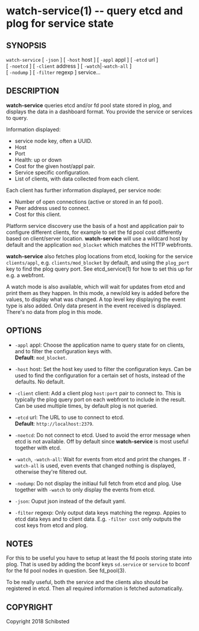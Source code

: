 watch-service(1) -- query etcd and plog for service state
=========================================================

## SYNOPSIS

`watch-service` [ `-json` ] [ `-host` host ] [ `-appl` appl ] [ `-etcd` url ]<br>
		[ `-noetcd` ] [ `-client` address ] [ `-watch`|`-watch-all` ]<br>
		[ `-nodump` ] [ `-filter` regexp ] service...

## DESCRIPTION

**watch-service** queries etcd and/or fd pool state stored in plog, and displays
the data in a dashboard format. You provide the service or services to query.

Information displayed:

* service node key, often a UUID.
* Host
* Port
* Health: up or down
* Cost for the given host/appl pair.
* Service specific configuration.
* List of clients, with data collected from each client.

Each client has further information displayed, per service node:

  * Number of open connections (active or stored in an fd pool).
  * Peer address used to connect.
  * Cost for this client.

Platform service discovery use the basis of a host and application pair to
configure different clients, for example to set the fd pool cost differently
based on client/server location. **watch-service** will use a wildcard host
by default and the application `mod_blocket` which matches the HTTP webfronts.

**watch-service** also fetches plog locations from etcd, looking for the
service `clients/appl`, e.g. `clients/mod_blocket` by default, and using
the `plog_port` key to find the plog query port. See etcd_service(1) for
how to set this up for e.g. a webfront.

A watch mode is also available, which will wait for updates from etcd and
print them as they happen. In this mode, a new/old key is added before
the values, to display what was changed. A top level key displaying the
event type is also added. Only data present in the event received is displayed.
There's no data from plog in this mode.

## OPTIONS

* `-appl` appl:
  Choose the application name to query state for on clients, and to filter
  the configuration keys with.<br>
  **Default**: `mod_blocket`.

* `-host` host:
  Set the host key used to filter the configuration keys. Can be used to
  find the configuration for a certain set of hosts, instead of the defaults.
  No default.

* `-client` client:
  Add a client plog `host:port` pair to connect to. This is typically the
  plog query port on each webfront to include in the result. Can be used
  multiple times, by default plog is not queried.

* `-etcd` url:
  The URL to use to connect to etcd.<br>
  **Default**: `http://localhost:2379`.

* `-noetcd`:
  Do not connect to etcd. Used to avoid the error message when etcd is not
  available. Off by default since **watch-service** is most useful together
  with etcd.

* `-watch`, `-watch-all`:
  Wait for events from etcd and print the changes. If `-watch-all` is used,
  even events that changed nothing is displayed, otherwise they're filtered
  out.

* `-nodump`:
  Do not display the initiaul full fetch from etcd and plog. Use together with
  `-watch` to only display the events from etcd.

* `-json`:
  Ouput json instead of the default yaml.

* `-filter` regexp:
  Only output data keys matching the regexp. Appies to etcd data keys and to
  client data. E.g. `-filter cost` only outputs the cost keys from etcd and
  plog.

## NOTES

For this to be useful you have to setup at least the fd pools storing state
into plog. That is used by adding the bconf keys `sd.service` or `service`
to bconf for the fd pool nodes in question. See fd_pool(3).

To be really useful, both the service and the clients also should be
registered in etcd. Then all required information is fetched automatically.

## COPYRIGHT

Copyright 2018 Schibsted
